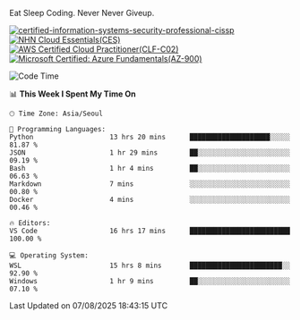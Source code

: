 Eat Sleep Coding.
Never Never Giveup.

[![certified-information-systems-security-professional-cissp](https://github.com/user-attachments/assets/d259884f-7f9a-4d80-a663-6968ead7464a)](https://www.credly.com/badges/f394a010-85a0-450b-9136-8043af01d71c/public_url)
[![NHN Cloud Essentials(CES)](https://github.com/user-attachments/assets/f405dcae-c923-424d-927f-e993bac10fa9)](https://www.nhncloud.com/kr/edu/certification/search)
[![AWS Certified Cloud Practitioner(CLF-C02)](https://github.com/user-attachments/assets/5199a6f5-42d5-4e70-b493-16c3fd42e691)](https://www.credly.com/badges/235e2b66-a782-4a21-ac77-ac4e42037113)
[![Microsoft Certified: Azure Fundamentals(AZ-900)](https://github.com/user-attachments/assets/7eb23f86-6311-42f9-83ab-166a25656710)](https://learn.microsoft.com/en-us/users/tiaz0128/credentials/ca6706271c8233ef)

<!--START_SECTION:waka-->
![Code Time](http://img.shields.io/badge/Code%20Time-4%2C334%20hrs%2018%20mins-blue)

📊 **This Week I Spent My Time On** 

```text
🕑︎ Time Zone: Asia/Seoul

💬 Programming Languages: 
Python                   13 hrs 20 mins      ████████████████████░░░░░   81.87 % 
JSON                     1 hr 29 mins        ██░░░░░░░░░░░░░░░░░░░░░░░   09.19 % 
Bash                     1 hr 4 mins         ██░░░░░░░░░░░░░░░░░░░░░░░   06.63 % 
Markdown                 7 mins              ░░░░░░░░░░░░░░░░░░░░░░░░░   00.80 % 
Docker                   4 mins              ░░░░░░░░░░░░░░░░░░░░░░░░░   00.46 % 

🔥 Editors: 
VS Code                  16 hrs 17 mins      █████████████████████████   100.00 % 

💻 Operating System: 
WSL                      15 hrs 8 mins       ███████████████████████░░   92.90 % 
Windows                  1 hr 9 mins         ██░░░░░░░░░░░░░░░░░░░░░░░   07.10 % 
```


 Last Updated on 07/08/2025 18:43:15 UTC
<!--END_SECTION:waka-->
